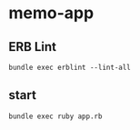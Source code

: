 # memo-app

## ERB Lint

```
bundle exec erblint --lint-all
```

## start

```
bundle exec ruby app.rb
```
